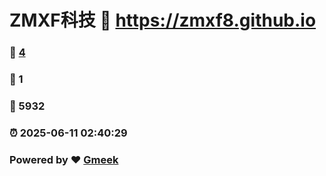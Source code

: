 # ZMXF科技 :link: https://zmxf8.github.io 
### :page_facing_up: [4](https://zmxf8.github.io/tag.html) 
### :speech_balloon: 1 
### :hibiscus: 5932 
### :alarm_clock: 2025-06-11 02:40:29 
### Powered by :heart: [Gmeek](https://github.com/Meekdai/Gmeek)
